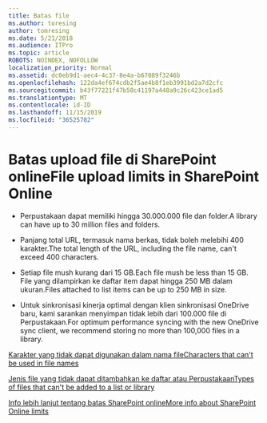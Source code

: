 ```yaml
---
title: Batas file
ms.author: toresing
author: tomresing
ms.date: 5/21/2018
ms.audience: ITPro
ms.topic: article
ROBOTS: NOINDEX, NOFOLLOW
localization_priority: Normal
ms.assetid: dc0eb9d1-aec4-4c37-8e4a-b67089f3246b
ms.openlocfilehash: 122da4ef674cdb2f5ae4b8f1eb3991bd2a7d2cfc
ms.sourcegitcommit: b43f77221f47b50c41197a448a9c26c423ce1ad5
ms.translationtype: MT
ms.contentlocale: id-ID
ms.lasthandoff: 11/15/2019
ms.locfileid: "36525782"
---
```

# <a name="file-upload-limits-in-sharepoint-online"></a><span data-ttu-id="3a00f-102">Batas upload file di SharePoint online</span><span class="sxs-lookup"><span data-stu-id="3a00f-102">File upload limits in SharePoint Online</span></span>

- <span data-ttu-id="3a00f-103">Perpustakaan dapat memiliki hingga 30.000.000 file dan folder.</span><span class="sxs-lookup"><span data-stu-id="3a00f-103">A library can have up to 30 million files and folders.</span></span>
    
- <span data-ttu-id="3a00f-104">Panjang total URL, termasuk nama berkas, tidak boleh melebihi 400 karakter.</span><span class="sxs-lookup"><span data-stu-id="3a00f-104">The total length of the URL, including the file name, can't exceed 400 characters.</span></span>
    
- <span data-ttu-id="3a00f-105">Setiap file mush kurang dari 15 GB.</span><span class="sxs-lookup"><span data-stu-id="3a00f-105">Each file mush be less than 15 GB.</span></span> <span data-ttu-id="3a00f-106">File yang dilampirkan ke daftar item dapat hingga 250 MB dalam ukuran.</span><span class="sxs-lookup"><span data-stu-id="3a00f-106">Files attached to list items can be up to 250 MB in size.</span></span>
    
- <span data-ttu-id="3a00f-107">Untuk sinkronisasi kinerja optimal dengan klien sinkronisasi OneDrive baru, kami sarankan menyimpan tidak lebih dari 100.000 file di Perpustakaan.</span><span class="sxs-lookup"><span data-stu-id="3a00f-107">For optimum performance syncing with the new OneDrive sync client, we recommend storing no more than 100,000 files in a library.</span></span> 
    
[<span data-ttu-id="3a00f-108">Karakter yang tidak dapat digunakan dalam nama file</span><span class="sxs-lookup"><span data-stu-id="3a00f-108">Characters that can't be used in file names</span></span>](https://go.microsoft.com/fwlink/?linkid=866430)
  
[<span data-ttu-id="3a00f-109">Jenis file yang tidak dapat ditambahkan ke daftar atau Perpustakaan</span><span class="sxs-lookup"><span data-stu-id="3a00f-109">Types of files that can't be added to a list or library</span></span>](https://go.microsoft.com/fwlink/?linkid=273757)
  
[<span data-ttu-id="3a00f-110">Info lebih lanjut tentang batas SharePoint online</span><span class="sxs-lookup"><span data-stu-id="3a00f-110">More info about SharePoint Online limits</span></span>](https://go.microsoft.com/fwlink/?linkid=271273)
  

